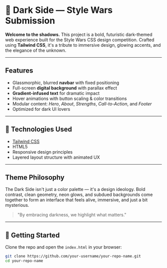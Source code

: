 # 🌌 Dark Side — Style Wars Submission

**Welcome to the shadows.** This project is a bold, futuristic dark-themed web experience built for the Style Wars CSS design competition. Crafted using **Tailwind CSS**, it's a tribute to immersive design, glowing accents, and the elegance of the unknown.

---

##  Features

- Glassmorphic, blurred **navbar** with fixed positioning
- Full-screen **digital background** with parallax effect
- **Gradient-infused text** for dramatic impact
- Hover animations with button scaling & color transitions
- Modular content: *Hero*, *About*, *Strengths*, *Call-to-Action*, and *Footer*
- Optimized for dark UI lovers

---

## 🧪 Technologies Used

- [Tailwind CSS](https://tailwindcss.com/)
- HTML5
- Responsive design principles
- Layered layout structure with animated UX

---

## Theme Philosophy

The Dark Side isn't just a color palette — it's a design ideology. Bold contrast, clean geometry, neon glows, and subdued backgrounds come together to form an interface that feels alive, immersive, and just a bit mysterious.

> "By embracing darkness, we highlight what matters."

---

## 🚀 Getting Started

Clone the repo and open the `index.html` in your browser:

```bash
git clone https://github.com/your-username/your-repo-name.git
cd your-repo-name
